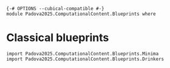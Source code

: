 ```
{-# OPTIONS --cubical-compatible #-}
module Padova2025.ComputationalContent.Blueprints where
```

# Classical blueprints

```
import Padova2025.ComputationalContent.Blueprints.Minima
import Padova2025.ComputationalContent.Blueprints.Drinkers
```
